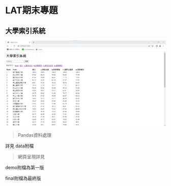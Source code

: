 # LAT期末專題

##  大學索引系統

![Alt text](大學索引系統.png)

> Pandas資料處理

詳見 data附檔

> 網頁呈現詳見
  
demo附檔為第一版

final附檔為最終版
